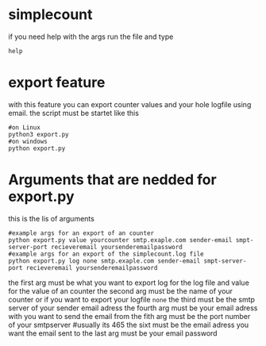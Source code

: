 # simplecount
if you need help with the args run the file and type
```
help
```
# export feature
with this feature you can export counter values and your hole logfile using email.
the script must be startet like this
```
#on Linux
python3 export.py
#on windows
python export.py
```
# Arguments that are nedded for export.py
this is the lis of arguments
```
#example args for an export of an counter
python export.py value yourcounter smtp.exaple.com sender-email smpt-server-port recieveremail yoursenderemailpassword
#example args for an export of the simplecount.log file
python export.py log none smtp.exaple.com sender-email smpt-server-port recieveremail yoursenderemailpassword
```
the first arg must be what you want to export log for the log file and value for the value of an counter
the second arg must be the name of your counter or if you want to export your logfile ```none```
the third must be the smtp server of your sender email adress
the fourth arg must be your email adress with you want to send the email from
the fith arg must be the port number of your smtpserver #usually its 465 
the sixt must be the email adress you want the email sent to
the last arg must be your email password